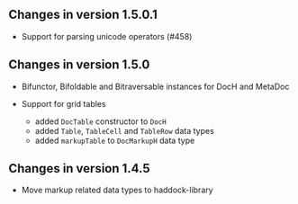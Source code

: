 ## Changes in version 1.5.0.1

 * Support for parsing unicode operators (#458)

## Changes in version 1.5.0

 * Bifunctor, Bifoldable and Bitraversable instances for DocH and MetaDoc

 * Support for grid tables
   * added `DocTable` constructor to `DocH`
   * added `Table`, `TableCell` and `TableRow` data types
   * added `markupTable` to `DocMarkupH` data type

## Changes in version 1.4.5

 * Move markup related data types to haddock-library

